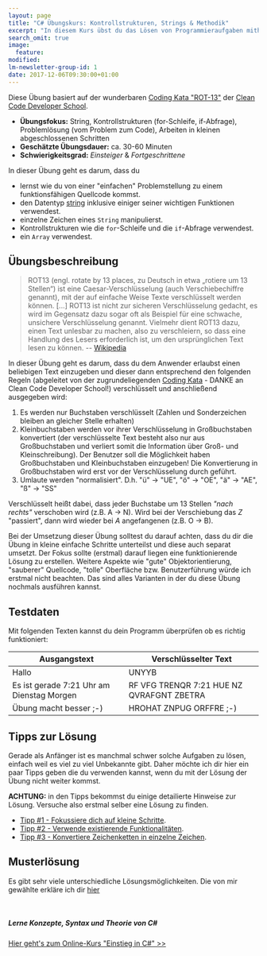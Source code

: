 ```yaml
---
layout: page
title: "C# Übungskurs: Kontrollstrukturen, Strings & Methodik"
excerpt: "In diesem Kurs übst du das Lösen von Programmieraufgaben mithilfe von grundlegender C#-Syntax."
search_omit: true
image:
  feature: 
modified:
lm-newsletter-group-id: 1
date: 2017-12-06T09:30:00+01:00
---
```

Diese Übung basiert auf der wunderbaren [Coding Kata "ROT-13"](http://ccd-school.de/coding-dojo/function-katas/rot-13/) der [Clean Code Developer School](http://ccd-school.de).

  - **Übungsfokus:** String, Kontrollstrukturen (for-Schleife, if-Abfrage), Problemlösung (vom Problem zum Code), Arbeiten in kleinen abgeschlossenen Schritten 
  - **Geschätzte Übungsdauer:** ca. 30-60 Minuten
  - **Schwierigkeitsgrad:** *Einsteiger* & *Fortgeschrittene*

  In dieser Übung geht es darum, dass du

   - lernst wie du von einer "einfachen" Problemstellung zu einem funktionsfähigen Quellcode kommst.
   - den Datentyp [string](/csharp-tutorial-deutsch/der-datentyp-string/) inklusive einiger seiner wichtigen Funktionen verwendest.
   - einzelne Zeichen eines `String` manipulierst.
   - Kontrollstrukturen wie die `for`-Schleife und die `if`-Abfrage verwendest.
   - ein `Array` verwendest.

## Übungsbeschreibung
> ROT13 (engl. rotate by 13 places, zu Deutsch in etwa „rotiere um 13 Stellen“) ist eine Caesar-Verschlüsselung (auch Verschiebechiffre genannt), mit der auf einfache Weise Texte verschlüsselt werden können. [...]
>  ROT13 ist nicht zur sicheren Verschlüsselung gedacht, es wird im Gegensatz dazu sogar oft als Beispiel für eine schwache, unsichere Verschlüsselung genannt. Vielmehr dient ROT13 dazu, einen Text unlesbar zu machen, also zu verschleiern, so dass eine Handlung des Lesers erforderlich ist, um den ursprünglichen Text lesen zu können.
> -- [Wikipedia](https://de.wikipedia.org/wiki/ROT13)

In dieser Übung geht es darum, dass du dem Anwender erlaubst einen beliebigen Text einzugeben und dieser dann entsprechend den folgenden Regeln (abgeleitet von der zugrundeliegenden [Coding Kata](http://ccd-school.de/coding-dojo/function-katas/rot-13/) - DANKE an Clean Code Developer School!) verschlüsselt und anschließend ausgegeben wird:

 1. Es werden nur Buchstaben verschlüsselt (Zahlen und Sonderzeichen bleiben an gleicher Stelle erhalten)
 2. Kleinbuchstaben werden vor ihrer Verschlüsselung in Großbuchstaben konvertiert (der verschlüsselte Text besteht also nur aus Großbuchstaben und verliert somit die Information über Groß- und Kleinschreibung). Der Benutzer soll die Möglichkeit haben Großbuchstaben und Kleinbuchstaben einzugeben! Die Konvertierung in Großbuchstaben wird erst vor der Verschlüsselung durch geführt.
 3. Umlaute werden "normalisiert". D.h. "ü" -> "UE", "ö" -> "OE", "ä" -> "AE", "ß" -> "SS"

Verschlüsselt heißt dabei, dass jeder Buchstabe um 13 Stellen *"nach rechts"* verschoben wird (z.B. A -> N). Wird bei der Verschiebung das *Z* "passiert", dann wird wieder bei *A* angefangenen (z.B. O -> B).

Bei der Umsetzung dieser Übung solltest du darauf achten, dass du dir die Übung in kleine einfache Schritte unterteilst und diese auch separat umsetzt. Der Fokus sollte (erstmal) darauf liegen eine funktionierende Lösung zu erstellen. Weitere Aspekte wie "gute" Objektorientierung, "sauberer" Quellcode, "tolle" Oberfläche bzw. Benutzerführung würde ich erstmal nicht beachten. Das sind alles Varianten in der du diese Übung nochmals ausführen kannst.

## Testdaten
Mit folgenden Texten kannst du dein Programm überprüfen ob es richtig funktioniert:

| Ausgangstext | Verschlüsselter Text |
| ------------ | -------------------- |
| Hallo | UNYYB |
| Es ist gerade 7:21 Uhr am Dienstag Morgen | RF VFG TRENQR 7:21 HUE NZ QVRAFGNT ZBETRA |
| Übung macht besser ;-) | HROHAT ZNPUG ORFFRE ;-) |

## Tipps zur Lösung
Gerade als Anfänger ist es manchmal schwer solche Aufgaben zu lösen, einfach weil es viel zu viel Unbekannte gibt. Daher möchte ich dir hier ein paar Tipps geben die du verwenden kannst, wenn du mit der Lösung der Übung nicht weiter kommst.

**ACHTUNG:** in den Tipps bekommst du einige detailierte Hinweise zur Lösung. Versuche also erstmal selber eine Lösung zu finden.

 - [Tipp #1 - Fokussiere dich auf kleine Schritte](/csharp-uebung-1/tipp1-kleine-schritte/).
 - [Tipp #2 - Verwende existierende Funktionalitäten](/csharp-uebung-1/tipp2-framework-methoden/).
 - [Tipp #3 - Konvertiere Zeichenketten in einzelne Zeichen](/csharp-uebung-1/tipp3-einzelne-zeichen/).

## Musterlösung

Es gibt sehr viele unterschiedliche Lösungsmöglichkeiten. Die von mir gewählte erkläre ich dir [hier](/csharp-uebung-1/meine-loesung/)

<br/>

<div class="subscribe-notice">
<h5>Lerne Konzepte, Syntax und Theorie von C#</h5>
<a markdown="0" href="https://www.udemy.com/course/einstieg-in-csharp-software-programmieren-wie-ein-profi/?couponCode=CS_20-0921_LMDE" class="notice-button">Hier geht's zum Online-Kurs "Einstieg in C#" >></a>
</div>
